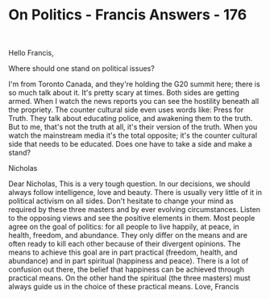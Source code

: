 # On Politics - Francis Answers - 176

&nbsp;

Hello Francis,  

Where should one stand on political issues?  

I'm from Toronto Canada, and they're holding the G20 summit here; there is so much talk about it. It's pretty scary at times. Both sides are getting armed. When I watch the news reports you can see the hostility beneath all the propriety. The counter cultural side even uses words like: Press for Truth. They talk about educating police, and awakening them to the truth. But to me, that's not the truth at all, it's their version of the truth. When you watch the mainstream media it's the total opposite; it's the counter cultural side that needs to be educated. Does one have to take a side and make a stand?  

Nicholas




Dear Nicholas, This is a very tough question. In our decisions, we should always follow intelligence, love and beauty. There is usually very little of it in political activism on all sides. Don't hesitate to change your mind as required by these three masters and by ever evolving circumstances. Listen to the opposing views and see the positive elements in them. Most people agree on the goal of politics: for all people to live happily, at peace, in health, freedom, and abundance. They only differ on the means and are often ready to kill each other because of their divergent opinions. The means to achieve this goal are in part practical (freedom, health, and abundance) and in part spiritual (happiness and peace). There is a lot of confusion out there, the belief that happiness can be achieved through practical means. On the other hand the spiritual (the three masters) must always guide us in the choice of these practical means.  Love, Francis





